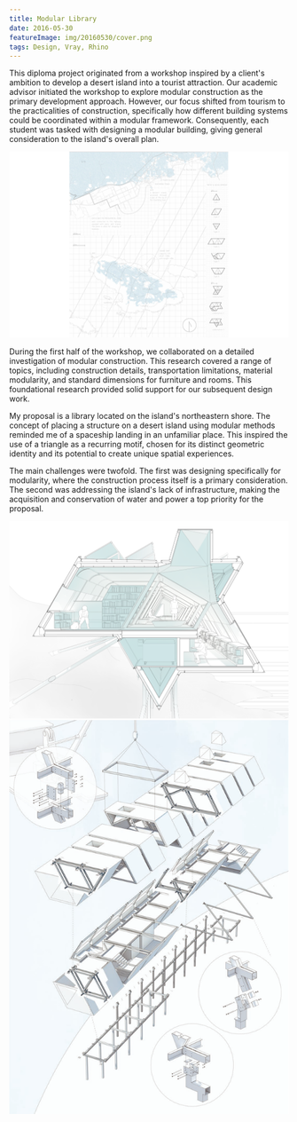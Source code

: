 ```yaml
---
title: Modular Library
date: 2016-05-30
featureImage: img/20160530/cover.png
tags: Design, Vray, Rhino
---
```


This diploma project originated from a workshop inspired by a client's ambition to develop a desert island into a tourist attraction. Our academic advisor initiated the workshop to explore modular construction as the primary development approach. However, our focus shifted from tourism to the practicalities of construction, specifically how different building systems could be coordinated within a modular framework. Consequently, each student was tasked with designing a modular building, giving general consideration to the island's overall plan.

![](img/20160530/site.png)

During the first half of the workshop, we collaborated on a detailed investigation of modular construction. This research covered a range of topics, including construction details, transportation limitations, material modularity, and standard dimensions for furniture and rooms. This foundational research provided solid support for our subsequent design work.

My proposal is a library located on the island's northeastern shore. The concept of placing a structure on a desert island using modular methods reminded me of a spaceship landing in an unfamiliar place. This inspired the use of a triangle as a recurring motif, chosen for its distinct geometric identity and its potential to create unique spatial experiences.



The main challenges were twofold. The first was designing specifically for modularity, where the construction process itself is a primary consideration. The second was addressing the island's lack of infrastructure, making the acquisition and conservation of water and power a top priority for the proposal.

![](img/20160530/perspectiveSection.png)
![](img/20160530/construction.png)


